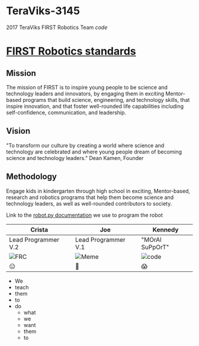# TeraViks-3145
2017 TeraViks FIRST Robotics Team *code*

# [FIRST Robotics standards](https://www.firstinspires.org/about/vision-and-mission)

## Mission
The mission of FIRST is to inspire young people to be science and technology leaders and innovators, by engaging them in exciting Mentor-based programs that build science, engineering, and technology skills, that inspire innovation, and that foster well-rounded life capabilities including self-confidence, communication, and leadership.

## Vision
"To transform our culture by creating a world where science and technology are celebrated and where young people dream of becoming science and technology leaders."  Dean Kamen, Founder

## Methodology
Engage kids in kindergarten through high school in exciting, Mentor-based, research and robotics programs that help them become science and technology leaders, as well as well-rounded contributors to society.

Link to the [robot.py documentation](https://robotpy.readthedocs.io/en/stable/) we use to program the robot

Crista | Joe | Kennedy 
------------ | ------------- | ------------ 
Lead Programmer V.2| Lead Programmer V.1 | "MOrAl SuPpOrT" 
![FRC](http://i1239.photobucket.com/albums/ff510/drumsuperman/TheA-TeamWay.jpg) | ![Meme](https://i.imgur.com/67T3LN9.png) | ![code](https://i.imgflip.com/lotgw.jpg) |
| :expressionless: | :eyes: | :scream: |

* We 
* teach 
* them 
* to 
* do
    * what 
    * we 
    * want 
    * them 
    * to 
